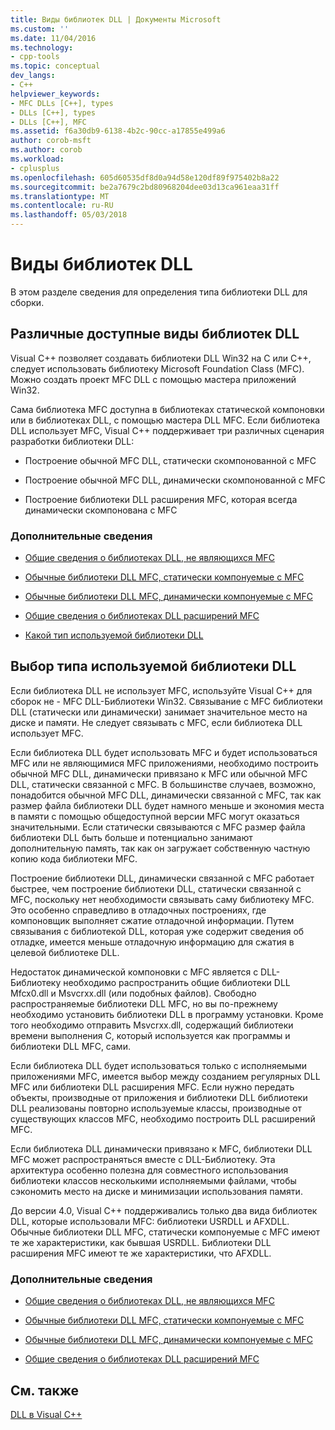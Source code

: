 ```yaml
---
title: Виды библиотек DLL | Документы Microsoft
ms.custom: ''
ms.date: 11/04/2016
ms.technology:
- cpp-tools
ms.topic: conceptual
dev_langs:
- C++
helpviewer_keywords:
- MFC DLLs [C++], types
- DLLs [C++], types
- DLLs [C++], MFC
ms.assetid: f6a30db9-6138-4b2c-90cc-a17855e499a6
author: corob-msft
ms.author: corob
ms.workload:
- cplusplus
ms.openlocfilehash: 605d60535df8d0a94d58e120df89f975402b8a22
ms.sourcegitcommit: be2a7679c2bd80968204dee03d13ca961eaa31ff
ms.translationtype: MT
ms.contentlocale: ru-RU
ms.lasthandoff: 05/03/2018
---
```

# <a name="kinds-of-dlls"></a>Виды библиотек DLL
В этом разделе сведения для определения типа библиотеки DLL для сборки.  
  
##  <a name="_core_the_different_kinds_of_dlls_available_with_visual_c.2b2b"></a> Различные доступные виды библиотек DLL  
 Visual C++ позволяет создавать библиотеки DLL Win32 на C или C++, следует использовать библиотеку Microsoft Foundation Class (MFC). Можно создать проект MFC DLL с помощью мастера приложений Win32.  
  
 Сама библиотека MFC доступна в библиотеках статической компоновки или в библиотеках DLL, с помощью мастера DLL MFC. Если библиотека DLL использует MFC, Visual C++ поддерживает три различных сценария разработки библиотеки DLL:  
  
-   Построение обычной MFC DLL, статически скомпонованной с MFC  
  
-   Построение обычной MFC DLL, динамически скомпонованной с MFC  
  
-   Построение библиотеки DLL расширения MFC, которая всегда динамически скомпонована с MFC  
  
### <a name="what-do-you-want-to-know-more-about"></a>Дополнительные сведения  
  
-   [Общие сведения о библиотеках DLL, не являющихся MFC](../build/non-mfc-dlls-overview.md)  
  
-   [Обычные библиотеки DLL MFC, статически компонуемые с MFC](../build/regular-dlls-statically-linked-to-mfc.md)  
  
-   [Обычные библиотеки DLL MFC, динамически компонуемые с MFC](../build/regular-dlls-dynamically-linked-to-mfc.md)  
  
-   [Общие сведения о библиотеках DLL расширений MFC](../build/extension-dlls-overview.md)  
  
-   [Какой тип используемой библиотеки DLL](#_core_which_kind_of_dll_to_use)  
  
##  <a name="_core_which_kind_of_dll_to_use"></a> Выбор типа используемой библиотеки DLL  
 Если библиотека DLL не использует MFC, используйте Visual C++ для сборок не - MFC DLL-Библиотеки Win32. Связывание с MFC библиотеки DLL (статически или динамически) занимает значительное место на диске и памяти. Не следует связывать с MFC, если библиотека DLL использует MFC.  
  
 Если библиотека DLL будет использовать MFC и будет использоваться MFC или не являющимися MFC приложениями, необходимо построить обычной MFC DLL, динамически привязано к MFC или обычной MFC DLL, статически связанной с MFC. В большинстве случаев, возможно, понадобится обычной MFC DLL, динамически связанной с MFC, так как размер файла библиотеки DLL будет намного меньше и экономия места в памяти с помощью общедоступной версии MFC могут оказаться значительными. Если статически связываются с MFC размер файла библиотеки DLL быть больше и потенциально занимают дополнительную память, так как он загружает собственную частную копию кода библиотеки MFC.  
  
 Построение библиотеки DLL, динамически связанной с MFC работает быстрее, чем построение библиотеки DLL, статически связанной с MFC, поскольку нет необходимости связывать саму библиотеку MFC. Это особенно справедливо в отладочных построениях, где компоновщик выполняет сжатие отладочной информации. Путем связывания с библиотекой DLL, которая уже содержит сведения об отладке, имеется меньше отладочную информацию для сжатия в целевой библиотеке DLL.  
  
 Недостаток динамической компоновки с MFC является с DLL-Библиотеку необходимо распространить общие библиотеки DLL Mfcx0.dll и Msvcrxx.dll (или подобных файлов). Свободно распространяемые библиотеки DLL MFC, но вы по-прежнему необходимо установить библиотеки DLL в программу установки. Кроме того необходимо отправить Msvcrxx.dll, содержащий библиотеки времени выполнения C, который используется как программы и библиотеки DLL MFC, сами.  
  
 Если библиотека DLL будет использоваться только с исполняемыми приложениями MFC, имеется выбор между созданием регулярных DLL MFC или библиотеки DLL расширения MFC. Если нужно передать объекты, производные от приложения и библиотеки DLL библиотеки DLL реализованы повторно используемые классы, производные от существующих классов MFC, необходимо построить DLL расширений MFC.  
  
 Если библиотека DLL динамически привязано к MFC, библиотеки DLL MFC может распространяться вместе с DLL-Библиотеку. Эта архитектура особенно полезна для совместного использования библиотеки классов несколькими исполняемыми файлами, чтобы сэкономить место на диске и минимизации использования памяти.  
  
 До версии 4.0, Visual C++ поддерживались только два вида библиотек DLL, которые использовали MFC: библиотеки USRDLL и AFXDLL. Обычные библиотеки DLL MFC, статически компонуемые с MFC имеют те же характеристики, как бывшая USRDLL. Библиотеки DLL расширения MFC имеют те же характеристики, что AFXDLL.  
  
### <a name="what-do-you-want-to-know-more-about"></a>Дополнительные сведения  
  
-   [Общие сведения о библиотеках DLL, не являющихся MFC](../build/non-mfc-dlls-overview.md)  
  
-   [Обычные библиотеки DLL MFC, статически компонуемые с MFC](../build/regular-dlls-statically-linked-to-mfc.md)  
  
-   [Обычные библиотеки DLL MFC, динамически компонуемые с MFC](../build/regular-dlls-dynamically-linked-to-mfc.md)  
  
-   [Общие сведения о библиотеках DLL расширений MFC](../build/extension-dlls-overview.md)  
  
## <a name="see-also"></a>См. также  
 [DLL в Visual C++](../build/dlls-in-visual-cpp.md)
